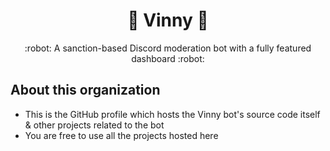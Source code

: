 <h1 align="center">🌟 Vinny 🌟</h1>
<p align="center">:robot: A sanction-based Discord moderation bot with a fully featured dashboard :robot:</p>

## About this organization
- This is the GitHub profile which hosts the Vinny bot's source code itself & other projects related to the bot
- You are free to use all the projects hosted here
